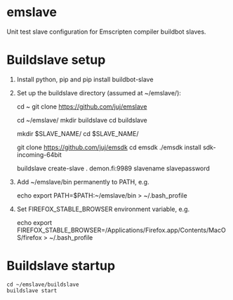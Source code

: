 # emslave
Unit test slave configuration for Emscripten compiler buildbot slaves.

# Buildslave setup

1. Install python, pip and pip install buildbot-slave

2. Set up the buildslave directory (assumed at ~/emslave/):

    cd ~
    git clone https://github.com/juj/emslave

    cd ~/emslave/
    mkdir buildslave
    cd buildslave

    mkdir $SLAVE_NAME/
    cd $SLAVE_NAME/

    git clone https://github.com/juj/emsdk
    cd emsdk
    ./emsdk install sdk-incoming-64bit

    buildslave create-slave . demon.fi:9989 slavename slavepassword

3. Add ~/emslave/bin permanently to PATH, e.g.

    echo export PATH=\$PATH:~/emslave/bin > ~/.bash_profile

4. Set FIREFOX_STABLE_BROWSER environment variable, e.g.

    echo export FIREFOX_STABLE_BROWSER=/Applications/Firefox.app/Contents/MacOS/firefox > ~/.bash_profile

# Buildslave startup

    cd ~/emslave/buildslave
    buildslave start

